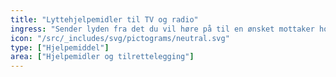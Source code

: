 ```yaml
---
title: "Lyttehjelpemidler til TV og radio"
ingress: "Sender lyden fra det du vil høre på til en ønsket mottaker hos deg."
icon: "/src/_includes/svg/pictograms/neutral.svg"
type: ["Hjelpemiddel"]
area: ["Hjelpemidler og tilrettelegging"]
---
```


